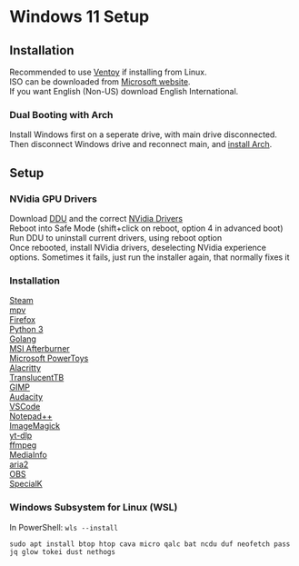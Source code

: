 # Windows 11 Setup

## Installation

Recommended to use [Ventoy](https://www.ventoy.net/en/index.html) if installing from Linux.  
ISO can be downloaded from [Microsoft website](https://www.microsoft.com/software-download/windows11).  
If you want English (Non-US) download English International. 

### Dual Booting with Arch

Install Windows first on a seperate drive, with main drive disconnected. Then disconnect Windows drive and reconnect main, and [install Arch](archInstallGuide.md). 

## Setup

### NVidia GPU Drivers

Download [DDU](https://www.guru3d.com/download/display-driver-uninstaller-download/) and the correct [NVidia Drivers](https://www.nvidia.co.uk/Download/index.aspx?lang=en-uk)  
Reboot into Safe Mode (shift+click on reboot, option 4 in advanced boot)  
Run DDU to uninstall current drivers, using reboot option  
Once rebooted, install NVidia drivers, deselecting NVidia experience options. Sometimes it fails, just run the installer again, that normally fixes it  

### Installation

[Steam](https://store.steampowered.com/about/)  
[mpv](https://mpv.io/installation/)  
[Firefox](https://www.mozilla.org/en-GB/firefox/new/)  
[Python 3](https://www.python.org/downloads/windows/)  
[Golang](https://go.dev/doc/install)  
[MSI Afterburner](https://www.msi.com/Landing/afterburner/graphics-cards)  
[Microsoft PowerToys](https://learn.microsoft.com/en-us/windows/powertoys/)  
[Alacritty](https://alacritty.org/)  
[TranslucentTB](https://github.com/TranslucentTB/TranslucentTB)  
[GIMP](https://www.gimp.org/)  
[Audacity](https://www.audacityteam.org/)  
[VSCode](https://code.visualstudio.com/)  
[Notepad++](https://notepad-plus-plus.org/)  
[ImageMagick](https://imagemagick.org/index.php)  
[yt-dlp](https://github.com/yt-dlp/yt-dlp)  
[ffmpeg](https://ffmpeg.org/download.html)  
[MediaInfo](https://mediaarea.net/en/MediaInfo)  
[aria2](https://mediaarea.net/en/MediaInfo)  
[OBS](https://obsproject.com/)  
[SpecialK](https://www.special-k.info/)  

### Windows Subsystem for Linux (WSL)

In PowerShell: `wls --install`

`sudo apt install btop htop cava micro qalc bat ncdu duf neofetch pass jq glow tokei dust nethogs `


